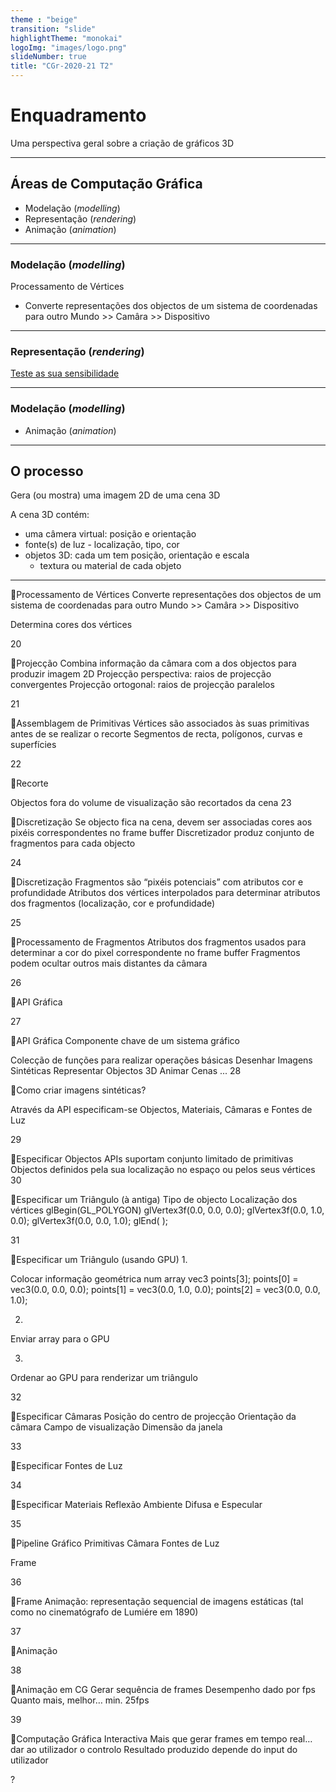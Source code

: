 ```yaml
---
theme : "beige"
transition: "slide"
highlightTheme: "monokai"
logoImg: "images/logo.png"
slideNumber: true
title: "CGr-2020-21 T2"
---
```


<!-- .slide: style="text-align: left;" -->
# Enquadramento

<aside class="notes">
Uma perspectiva geral sobre a criação de gráficos 3D
</aside>

---

## Áreas de Computação Gráfica
<!-- 
```{figure} /images/topicos.png
---
height: 100px
name: Tópicos
---
Grandes áreas de CGr.
``` -->

- Modelação (*modelling*)
- Representação (*rendering*)
- Animação (*animation*)


---
<!-- .slide: style="text-align: left;" -->
### Modelação (*modelling*)

Processamento de Vértices
- Converte representações dos objectos de um sistema de coordenadas para outro
Mundo >> Camâra >> Dispositivo

---
<!-- .slide: style="text-align: left;" -->
### Representação (*rendering*)

[Teste as sua sensibilidade](https://area.autodesk.com/fakeorfoto/)

---
<!-- .slide: style="text-align: left;" -->
### Modelação (*modelling*)


- Animação (*animation*)


---

<!-- .slide: style="text-align: left;" -->
## O processo

Gera (ou mostra) uma imagem 2D de uma cena 3D

A cena 3D contém:
- uma câmera virtual: posição e orientação
- fonte(s) de luz - localização, tipo, cor
- objetos 3D: cada um tem posição, orientação e escala
    - textura ou material de cada objeto

---



Processamento de Vértices
Converte representações dos objectos
de um sistema de coordenadas para outro
Mundo >> Camâra >> Dispositivo

Determina cores dos vértices

20

Projecção
Combina informação da câmara com a dos objectos
para produzir imagem 2D
Projecção perspectiva: raios de projecção convergentes
Projecção ortogonal: raios de projecção paralelos

21

Assemblagem de Primitivas
Vértices são associados às suas primitivas
antes de se realizar o recorte
Segmentos de recta, polígonos, curvas e superfícies

22

Recorte

Objectos fora do volume de visualização
são recortados da cena
23

Discretização
Se objecto fica na cena, devem ser associadas cores
aos pixéis correspondentes no frame buffer
Discretizador produz conjunto de fragmentos
para cada objecto

24

Discretização
Fragmentos são “pixéis potenciais” com
atributos cor e profundidade
Atributos dos vértices interpolados
para determinar atributos dos fragmentos
(localização, cor e profundidade)

25

Processamento de Fragmentos
Atributos dos fragmentos usados para determinar a
cor do pixel correspondente no frame buffer
Fragmentos podem ocultar outros
mais distantes da câmara

26

API Gráfica

27

API Gráfica
Componente chave de um sistema gráfico

Colecção de funções para realizar operações básicas
Desenhar Imagens Sintéticas
Representar Objectos 3D
Animar Cenas
...
28

Como criar imagens sintéticas?

Através da API especificam-se
Objectos, Materiais, Câmaras e Fontes de Luz

29

Especificar Objectos
APIs suportam
conjunto limitado de primitivas
Objectos definidos
pela sua localização no espaço ou
pelos seus vértices
30

Especificar um Triângulo
(à antiga)
Tipo de objecto
Localização dos vértices
glBegin(GL_POLYGON)
glVertex3f(0.0, 0.0, 0.0);
glVertex3f(0.0, 1.0, 0.0);
glVertex3f(0.0, 0.0, 1.0);
glEnd( );

31

Especificar um Triângulo
(usando GPU)
1.

Colocar informação geométrica num array
vec3 points[3];
points[0] = vec3(0.0, 0.0, 0.0);
points[1] = vec3(0.0, 1.0, 0.0);
points[2] = vec3(0.0, 0.0, 1.0);

2.

Enviar array para o GPU

3.

Ordenar ao GPU para renderizar um triângulo

32

Especificar Câmaras
Posição do centro de projecção
Orientação da câmara
Campo de visualização
Dimensão da janela

33

Especificar Fontes de Luz

34

Especificar Materiais
Reflexão Ambiente Difusa e Especular

35

Pipeline Gráfico
Primitivas
Câmara
Fontes de Luz

Frame

36

Frame
Animação:
representação sequencial de imagens estáticas
(tal como no cinematógrafo de Lumiére em 1890)

37

Animação

38

Animação em CG
Gerar sequência de frames
Desempenho dado por fps
Quanto mais, melhor… min. 25fps

39

Computação Gráfica Interactiva
Mais que gerar frames em tempo real…
dar ao utilizador o controlo
Resultado produzido depende do input do utilizador

?
